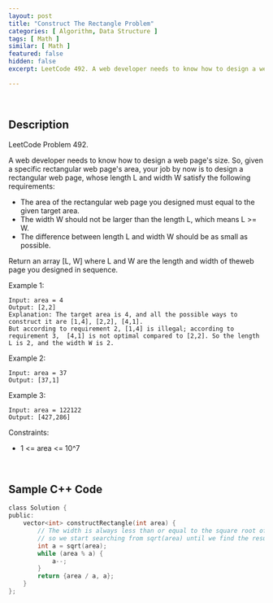 ```yaml
---
layout: post
title: "Construct The Rectangle Problem"
categories: [ Algorithm, Data Structure ]
tags: [ Math ]
similar: [ Math ]
featured: false
hidden: false
excerpt: LeetCode 492. A web developer needs to know how to design a web page's size. So, given a specific rectangular web page's area, your job by now is to design a rectangular web page, whose length L and width W satisfy the following requirements

---
```


<br />

## Description

LeetCode Problem 492.

A web developer needs to know how to design a web page's size. So, given a specific rectangular web page's area, your job by now is to design a rectangular web page, whose length L and width W satisfy the following requirements:
* The area of the rectangular web page you designed must equal to the given target area.
* The width W should not be larger than the length L, which means L >= W.
* The difference between length L and width W should be as small as possible.

Return an array [L, W] where L and W are the length and width of theweb page you designed in sequence.

Example 1:
```
Input: area = 4
Output: [2,2]
Explanation: The target area is 4, and all the possible ways to construct it are [1,4], [2,2], [4,1]. 
But according to requirement 2, [1,4] is illegal; according to requirement 3,  [4,1] is not optimal compared to [2,2]. So the length L is 2, and the width W is 2.
```

Example 2:
```
Input: area = 37
Output: [37,1]
```

Example 3:
```
Input: area = 122122
Output: [427,286]
```

Constraints:
* 1 <= area <= 10^7

<br />

## Sample C++ Code


```c
class Solution {
public:
    vector<int> constructRectangle(int area) {
    	// The width is always less than or equal to the square root of the area, 
    	// so we start searching from sqrt(area) until we find the result.
        int a = sqrt(area);
        while (area % a) {
            a--;
        }
        return {area / a, a};
    }
};
```


